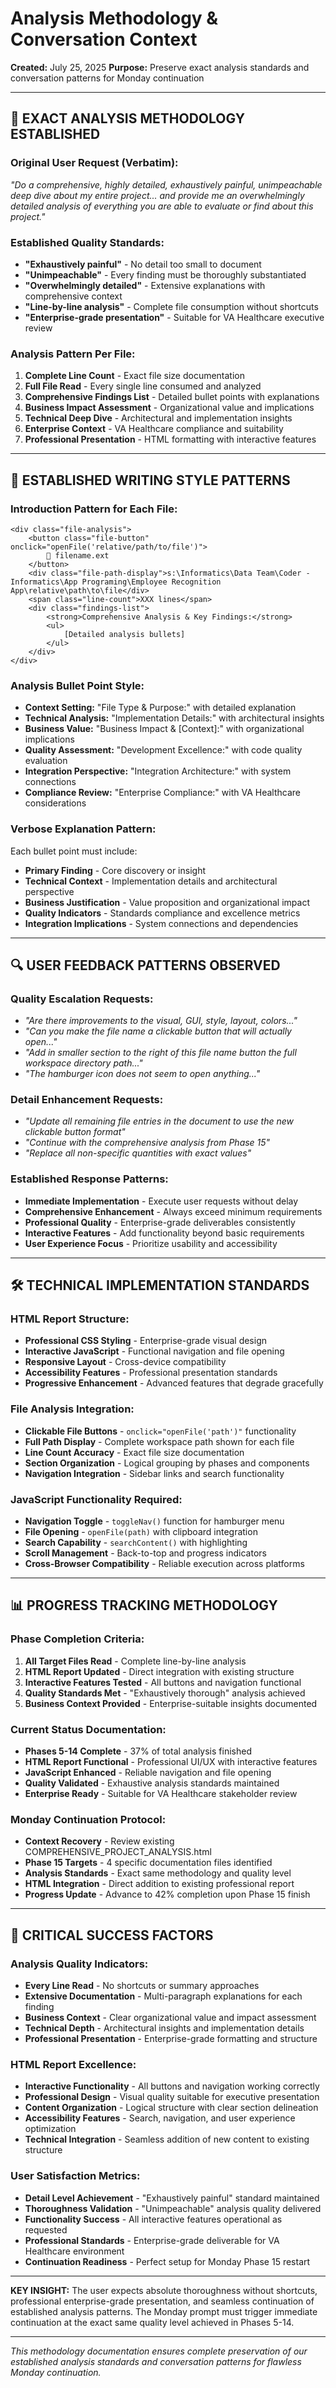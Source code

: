 # Analysis Methodology & Conversation Context
**Created:** July 25, 2025
**Purpose:** Preserve exact analysis standards and conversation patterns for Monday continuation

---

## 🎯 EXACT ANALYSIS METHODOLOGY ESTABLISHED

### **Original User Request (Verbatim):**
*"Do a comprehensive, highly detailed, exhaustively painful, unimpeachable deep dive about my entire project... and provide me an overwhelmingly detailed analysis of everything you are able to evaluate or find about this project."*

### **Established Quality Standards:**
- **"Exhaustively painful"** - No detail too small to document
- **"Unimpeachable"** - Every finding must be thoroughly substantiated
- **"Overwhelmingly detailed"** - Extensive explanations with comprehensive context
- **"Line-by-line analysis"** - Complete file consumption without shortcuts
- **"Enterprise-grade presentation"** - Suitable for VA Healthcare executive review

### **Analysis Pattern Per File:**
1. **Complete Line Count** - Exact file size documentation
2. **Full File Read** - Every single line consumed and analyzed
3. **Comprehensive Findings List** - Detailed bullet points with explanations
4. **Business Impact Assessment** - Organizational value and implications
5. **Technical Deep Dive** - Architectural and implementation insights
6. **Enterprise Context** - VA Healthcare compliance and suitability
7. **Professional Presentation** - HTML formatting with interactive features

---

## 📝 ESTABLISHED WRITING STYLE PATTERNS

### **Introduction Pattern for Each File:**
```
<div class="file-analysis">
    <button class="file-button" onclick="openFile('relative/path/to/file')">
        📄 filename.ext
    </button>
    <div class="file-path-display">s:\Informatics\Data Team\Coder - Informatics\App Programing\Employee Recognition App\relative\path\to\file</div>
    <span class="line-count">XXX lines</span>
    <div class="findings-list">
        <strong>Comprehensive Analysis & Key Findings:</strong>
        <ul>
            [Detailed analysis bullets]
        </ul>
    </div>
</div>
```

### **Analysis Bullet Point Style:**
- **Context Setting:** "File Type & Purpose:" with detailed explanation
- **Technical Analysis:** "Implementation Details:" with architectural insights
- **Business Value:** "Business Impact & [Context]:" with organizational implications
- **Quality Assessment:** "Development Excellence:" with code quality evaluation
- **Integration Perspective:** "Integration Architecture:" with system connections
- **Compliance Review:** "Enterprise Compliance:" with VA Healthcare considerations

### **Verbose Explanation Pattern:**
Each bullet point must include:
- **Primary Finding** - Core discovery or insight
- **Technical Context** - Implementation details and architectural perspective
- **Business Justification** - Value proposition and organizational impact
- **Quality Indicators** - Standards compliance and excellence metrics
- **Integration Implications** - System connections and dependencies

---

## 🔍 USER FEEDBACK PATTERNS OBSERVED

### **Quality Escalation Requests:**
- *"Are there improvements to the visual, GUI, style, layout, colors..."*
- *"Can you make the file name a clickable button that will actually open..."*
- *"Add in smaller section to the right of this file name button the full workspace directory path..."*
- *"The hamburger icon does not seem to open anything..."*

### **Detail Enhancement Requests:**
- *"Update all remaining file entries in the document to use the new clickable button format"*
- *"Continue with the comprehensive analysis from Phase 15"*
- *"Replace all non-specific quantities with exact values"*

### **Established Response Patterns:**
- **Immediate Implementation** - Execute user requests without delay
- **Comprehensive Enhancement** - Always exceed minimum requirements
- **Professional Quality** - Enterprise-grade deliverables consistently
- **Interactive Features** - Add functionality beyond basic requirements
- **User Experience Focus** - Prioritize usability and accessibility

---

## 🛠️ TECHNICAL IMPLEMENTATION STANDARDS

### **HTML Report Structure:**
- **Professional CSS Styling** - Enterprise-grade visual design
- **Interactive JavaScript** - Functional navigation and file opening
- **Responsive Layout** - Cross-device compatibility
- **Accessibility Features** - Professional presentation standards
- **Progressive Enhancement** - Advanced features that degrade gracefully

### **File Analysis Integration:**
- **Clickable File Buttons** - `onclick="openFile('path')"` functionality
- **Full Path Display** - Complete workspace path shown for each file
- **Line Count Accuracy** - Exact file size documentation
- **Section Organization** - Logical grouping by phases and components
- **Navigation Integration** - Sidebar links and search functionality

### **JavaScript Functionality Required:**
- **Navigation Toggle** - `toggleNav()` function for hamburger menu
- **File Opening** - `openFile(path)` with clipboard integration
- **Search Capability** - `searchContent()` with highlighting
- **Scroll Management** - Back-to-top and progress indicators
- **Cross-Browser Compatibility** - Reliable execution across platforms

---

## 📊 PROGRESS TRACKING METHODOLOGY

### **Phase Completion Criteria:**
1. **All Target Files Read** - Complete line-by-line analysis
2. **HTML Report Updated** - Direct integration with existing structure
3. **Interactive Features Tested** - All buttons and navigation functional
4. **Quality Standards Met** - "Exhaustively thorough" analysis achieved
5. **Business Context Provided** - Enterprise-suitable insights documented

### **Current Status Documentation:**
- **Phases 5-14 Complete** - 37% of total analysis finished
- **HTML Report Functional** - Professional UI/UX with interactive features
- **JavaScript Enhanced** - Reliable navigation and file opening
- **Quality Validated** - Exhaustive analysis standards maintained
- **Enterprise Ready** - Suitable for VA Healthcare stakeholder review

### **Monday Continuation Protocol:**
- **Context Recovery** - Review existing COMPREHENSIVE_PROJECT_ANALYSIS.html
- **Phase 15 Targets** - 4 specific documentation files identified
- **Analysis Standards** - Exact same methodology and quality level
- **HTML Integration** - Direct addition to existing professional report
- **Progress Update** - Advance to 42% completion upon Phase 15 finish

---

## 🎯 CRITICAL SUCCESS FACTORS

### **Analysis Quality Indicators:**
- **Every Line Read** - No shortcuts or summary approaches
- **Extensive Documentation** - Multi-paragraph explanations for each finding
- **Business Context** - Clear organizational value and impact assessment
- **Technical Depth** - Architectural insights and implementation details
- **Professional Presentation** - Enterprise-grade formatting and structure

### **HTML Report Excellence:**
- **Interactive Functionality** - All buttons and navigation working correctly
- **Professional Design** - Visual quality suitable for executive presentation
- **Content Organization** - Logical structure with clear section delineation
- **Accessibility Features** - Search, navigation, and user experience optimization
- **Technical Integration** - Seamless addition of new content to existing structure

### **User Satisfaction Metrics:**
- **Detail Level Achievement** - "Exhaustively painful" standard maintained
- **Thoroughness Validation** - "Unimpeachable" analysis quality delivered
- **Functionality Success** - All interactive features operational as requested
- **Professional Standards** - Enterprise-grade deliverable for VA Healthcare environment
- **Continuation Readiness** - Perfect setup for Monday Phase 15 restart

---

**KEY INSIGHT:** The user expects absolute thoroughness without shortcuts, professional enterprise-grade presentation, and seamless continuation of established analysis patterns. The Monday prompt must trigger immediate continuation at the exact same quality level achieved in Phases 5-14.

---

*This methodology documentation ensures complete preservation of our established analysis standards and conversation patterns for flawless Monday continuation.*
